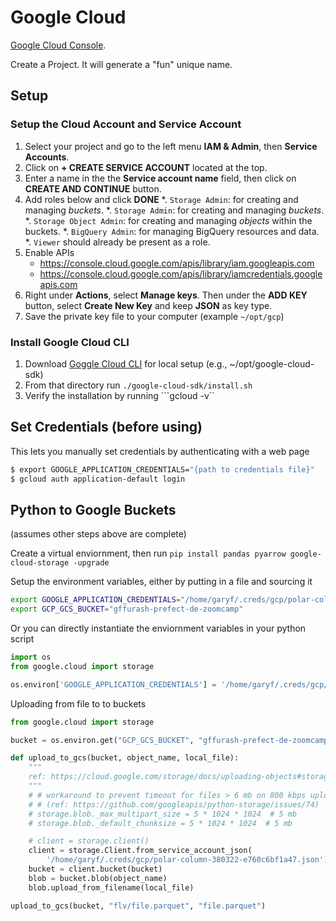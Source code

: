 # Google Cloud

[Google Cloud Console](https://console.cloud.google.com/welcome).

Create a Project. It will generate a "fun" unique name.

## Setup

### Setup the Cloud Account and Service Account

1. Select your project and go to the left menu **IAM & Admin**, then **Service Accounts**.
2. Click on **+ CREATE SERVICE ACCOUNT** located at the top.
3. Enter a name in the the **Service account name** field, then click on **CREATE AND CONTINUE** button.
4. Add roles below and click **DONE**
   *. `Storage Admin`: for creating and managing _buckets_.
   *. `Storage Admin`: for creating and managing _buckets_.
   *. `Storage Object Admin`: for creating and managing _objects_ within the buckets.
   *. `BigQuery Admin`: for managing BigQuery resources and data.
   *. `Viewer` should already be present as a role.
5. Enable APIs
   * https://console.cloud.google.com/apis/library/iam.googleapis.com
   * https://console.cloud.google.com/apis/library/iamcredentials.googleapis.com
5. Right under **Actions**, select **Manage keys**. Then under the **ADD KEY** button, select **Create New Key** and keep
**JSON** as key type.
6. Save the private key file to your computer (example `~/opt/gcp`)

### Install Google Cloud CLI

1. Download [Goggle Cloud CLI](https://cloud.google.com/sdk/docs/install-sdk) for local setup (e.g., ~/opt/google-cloud-sdk)
2. From that directory run ```./google-cloud-sdk/install.sh```
3.  Verify the installation by running ```gcloud -v``

## Set Credentials (before using)
This lets you manually set credentials by authenticating with a web page

```bash
$ export GOOGLE_APPLICATION_CREDENTIALS="{path to credentials file}"
$ gcloud auth application-default login
```

## Python to Google Buckets
(assumes other steps above are complete)

Create a virtual enviornment, then run `pip install pandas pyarrow google-cloud-storage -upgrade`

Setup the environment variables, either by putting in a file and sourcing it

```bash
export GOOGLE_APPLICATION_CREDENTIALS="/home/garyf/.creds/gcp/polar-column-380322-e760c6bf1a47.json"
export GCP_GCS_BUCKET="gffurash-prefect-de-zoomcamp"
```

Or you can directly instantiate the enviornment variables in your python script

```python
import os
from google.cloud import storage

os.environ['GOOGLE_APPLICATION_CREDENTIALS'] = '/home/garyf/.creds/gcp/polar-column-380322-e760c6bf1a47.json'
```

Uploading from file to to buckets

```python
from google.cloud import storage

bucket = os.environ.get("GCP_GCS_BUCKET", "gffurash-prefect-de-zoomcamp")

def upload_to_gcs(bucket, object_name, local_file):
    """
    ref: https://cloud.google.com/storage/docs/uploading-objects#storage-upload-object-python
    """
    # # workaround to prevent timeout for files > 6 mb on 800 kbps upload speed.
    # # (ref: https://github.com/googleapis/python-storage/issues/74)
    # storage.blob._max_multipart_size = 5 * 1024 * 1024  # 5 mb
    # storage.blob._default_chunksize = 5 * 1024 * 1024  # 5 mb

    # client = storage.client()
    client = storage.Client.from_service_account_json(
        '/home/garyf/.creds/gcp/polar-column-380322-e760c6bf1a47.json')
    bucket = client.bucket(bucket)
    blob = bucket.blob(object_name)
    blob.upload_from_filename(local_file)

upload_to_gcs(bucket, "flv/file.parquet", "file.parquet")
```